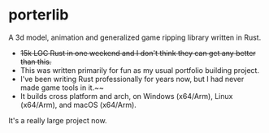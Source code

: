 # porterlib
A 3d model, animation and generalized game ripping library written in Rust.

- ~~15k LOC Rust in one weekend and I don't think they can get any better than this.~~
- This was written primarily for fun as my usual portfolio building project.
- I've been writing Rust professionally for years now, but I had never made game tools in it.~~
- It builds cross platform and arch, on Windows (x64/Arm), Linux (x64/Arm), and macOS (x64/Arm).

It's a really large project now.